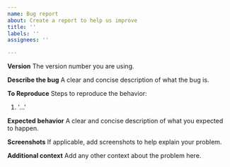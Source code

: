```yaml
---
name: Bug report
about: Create a report to help us improve
title: ''
labels: ''
assignees: ''

---
```


**Version**
The version number you are using.

**Describe the bug**
A clear and concise description of what the bug is.

**To Reproduce**
Steps to reproduce the behavior:
1.  '...'

**Expected behavior**
A clear and concise description of what you expected to happen.

**Screenshots**
If applicable, add screenshots to help explain your problem.

**Additional context**
Add any other context about the problem here.
